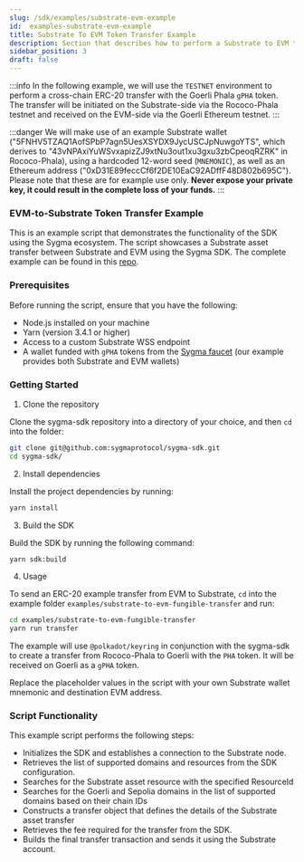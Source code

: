 ```yaml
---
slug: /sdk/examples/substrate-evm-example
id:  examples-substrate-evm-example
title: Substrate To EVM Token Transfer Example
description: Section that describes how to perform a Substrate to EVM token transfer.
sidebar_position: 3
draft: false
---
```


:::info 
In the following example, we will use the `TESTNET` environment to perform a cross-chain ERC-20 transfer with the Goerli Phala `gPHA` token. The transfer will be initiated on the Substrate-side via the Rococo-Phala testnet and received on the EVM-side via the Goerli Ethereum testnet.
:::

:::danger
We will make use of an example Substrate wallet ("5FNHV5TZAQ1AofSPbP7agn5UesXSYDX9JycUSCJpNuwgoYTS", which derives to "43vNPAxiYuWSvxapizZJ9xtNu3out1xu3gxu3zbCpeoqRZRK" in Rococo-Phala), using a hardcoded 12-word seed (`MNEMONIC`), as well as an Ethereum address ("0xD31E89feccCf6f2DE10EaC92ADffF48D802b695C"). Please note that these are for example use only. **Never expose your private key, it could result in the complete loss of your funds.**
:::

### EVM-to-Substrate Token Transfer Example

This is an example script that demonstrates the functionality of the SDK using the Sygma ecosystem. The script showcases a Substrate asset transfer between Substrate and EVM using the Sygma SDK. The complete example can be found in this [repo](https://github.com/sygmaprotocol/sygma-sdk/tree/main/examples/substrate-to-evm-fungible-transfer).

### Prerequisites

Before running the script, ensure that you have the following:

- Node.js installed on your machine
- Yarn (version 3.4.1 or higher)
- Access to a custom Substrate WSS endpoint
- A wallet funded with `gPHA` tokens from the [Sygma faucet](https://faucet-ui-stage.buildwithsygma.com/) (our example provides both Substrate and EVM wallets)

### Getting Started

1. Clone the repository 

Clone the sygma-sdk repository into a directory of your choice, and then `cd` into the folder:

```bash
git clone git@github.com:sygmaprotocol/sygma-sdk.git
cd sygma-sdk/
```

2. Install dependencies
   
Install the project dependencies by running:

```bash
yarn install
```

3. Build the SDK

Build the SDK by running the following command:

```bash
yarn sdk:build
```

4. Usage
   
To send an ERC-20 example transfer from EVM to Substrate, `cd` into the example folder `examples/substrate-to-evm-fungible-transfer` and run:

```bash
cd examples/substrate-to-evm-fungible-transfer
yarn run transfer
```

The example will use `@polkadot/keyring` in conjunction with the sygma-sdk to create a transfer from Rococo-Phala to Goerli with the `PHA` token. It will be received on Goerli as a `gPHA` token.

Replace the placeholder values in the script with your own Substrate wallet mnemonic and destination EVM address.

### Script Functionality

This example script performs the following steps:

- Initializes the SDK and establishes a connection to the Substrate node.
- Retrieves the list of supported domains and resources from the SDK configuration.
- Searches for the Substrate asset resource with the specified ResourceId
- Searches for the Goerli and Sepolia domains in the list of supported domains based on their chain IDs
- Constructs a transfer object that defines the details of the Substrate asset transfer
- Retrieves the fee required for the transfer from the SDK.
- Builds the final transfer transaction and sends it using the Substrate account.